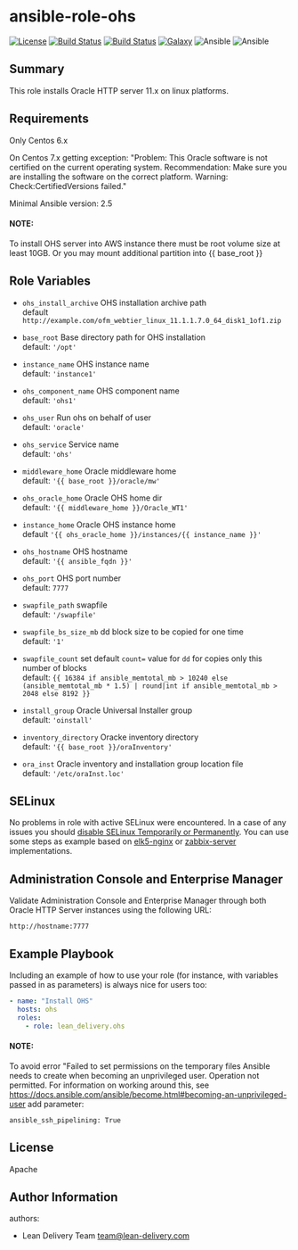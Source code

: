 ansible-role-ohs
=========

[![License](https://img.shields.io/badge/license-Apache-green.svg?style=flat)](https://raw.githubusercontent.com/lean-delivery/ansible-role-ohs/master/LICENSE)
[![Build Status](https://travis-ci.org/lean-delivery/ansible-role-ohs.svg?branch=develop)](https://travis-ci.org/lean-delivery/ansible-role-ohs)
[![Build Status](https://gitlab.com/lean-delivery/ansible-role-ohs/badges/master/build.svg)](https://gitlab.com/lean-delivery/ansible-role-ohs/pipelines)
[![Galaxy](https://img.shields.io/badge/galaxy-lean__delivery.ohs-blue.svg)](https://galaxy.ansible.com/lean_delivery/ohs)
![Ansible](https://img.shields.io/ansible/role/d/role_id.svg)
![Ansible](https://img.shields.io/badge/dynamic/json.svg?label=min_ansible_version&url=https%3A%2F%2Fgalaxy.ansible.com%2Fapi%2Fv1%2Froles%2Frole_id%2F&query=$.min_ansible_version)

Summary
-------

This role installs Oracle HTTP server 11.x on linux platforms.

Requirements
------------

Only Centos 6.x

On Centos 7.x getting exception: "Problem: This Oracle software is not certified on the current operating system. Recommendation: Make sure you are installing the software on the correct platform. Warning: Check:CertifiedVersions failed."

Minimal Ansible version: 2.5

#### **NOTE**:  
To install OHS server into AWS instance there must be root volume size at least 10GB. Or you may mount additional partition into {{ base_root }} 

Role Variables
--------------

- `ohs_install_archive` OHS installation archive path  
  default `http://example.com/ofm_webtier_linux_11.1.1.7.0_64_disk1_1of1.zip`

- `base_root` Base directory path for OHS installation  
  default: `'/opt'`

- `instance_name` OHS instance name  
  default: `'instance1'`

- `ohs_component_name` OHS component name  
  default: `'ohs1'`

- `ohs_user` Run ohs on behalf of user  
  default: `'oracle'`

- `ohs_service` Service name  
  default: `'ohs'`

- `middleware_home` Oracle middleware home  
  default: `'{{ base_root }}/oracle/mw'`

- `ohs_oracle_home` Oracle OHS home dir  
  default: `'{{ middleware_home }}/Oracle_WT1'`

- `instance_home` Oracle OHS instance home  
  default `'{{ ohs_oracle_home }}/instances/{{ instance_name }}'`

- `ohs_hostname` OHS hostname  
  default: `'{{ ansible_fqdn }}'`

- `ohs_port` OHS port number  
  default: `7777`

- `swapfile_path` swapfile  
  default: `'/swapfile'`

- `swapfile_bs_size_mb` dd block size to be copied for one time  
  default: `'1'`

- `swapfile_count` set default `count=` value for `dd` for copies only this number of blocks  
  default: `{{ 16384 if ansible_memtotal_mb > 10240 else (ansible_memtotal_mb * 1.5) |
            round|int if ansible_memtotal_mb > 2048 else 8192 }}`

- `install_group` Oracle Universal Installer group  
  default: `'oinstall'`

- `inventory_directory` Oracke inventory directory  
  default: `'{{ base_root }}/oraInventory'`

- `ora_inst` Oracle inventory and installation group location file  
  default: `'/etc/oraInst.loc'`

SELinux
------------
No problems in role with active SELinux were encountered. In a case of any issues you should [disable SELinux Temporarily or Permanently](https://www.tecmint.com/disable-selinux-temporarily-permanently-in-centos-rhel-fedora/).
You can use some steps as example based on [elk5-nginx](https://git.epam.com/epm-ldi/elk5-nginx/blob/master/tasks/selinux-elk5-nginx.yml) or [zabbix-server](https://git.epam.com/epm-ldi/zabbix-server/blob/master/tasks/selinux-zabbix-server.yaml) implementations.

Administration Console and Enterprise Manager
---------------------------------------------

Validate Administration Console and Enterprise Manager through both Oracle HTTP Server instances using the following URL:
  ``` 
  http://hostname:7777 
  ```

Example Playbook
----------------

Including an example of how to use your role (for instance, with variables passed in as parameters) is always nice for users too:

```yaml
- name: "Install OHS"
  hosts: ohs
  roles:
    - role: lean_delivery.ohs
```

#### **NOTE**: 
To avoid error "Failed to set permissions on the temporary files Ansible needs to create when becoming an unprivileged user. Operation not permitted. For information on working around this, see https://docs.ansible.com/ansible/become.html#becoming-an-unprivileged-user add parameter:

```ansible_ssh_pipelining: True```

License
-------
Apache

Author Information
------------------

authors:
  - Lean Delivery Team <team@lean-delivery.com>
